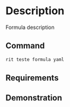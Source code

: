 # Description

Formula description

## Command

```bash
rit teste formula yaml
```

## Requirements

## Demonstration
